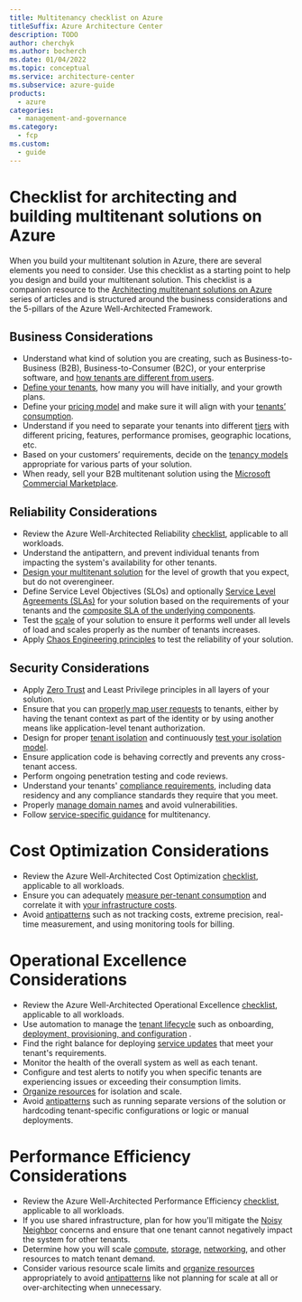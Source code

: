 ```yaml
---
title: Multitenancy checklist on Azure
titleSuffix: Azure Architecture Center
description: TODO
author: cherchyk
ms.author: bocherch
ms.date: 01/04/2022
ms.topic: conceptual
ms.service: architecture-center
ms.subservice: azure-guide
products:
  - azure
categories:
  - management-and-governance
ms.category:
  - fcp
ms.custom:
  - guide
---
```


# Checklist for architecting and building multitenant solutions on Azure

When you build your multitenant solution in Azure, there are several elements you need to consider. Use this checklist as a starting point to help you design and build your multitenant solution. This checklist is a companion resource to the [Architecting multitenant solutions on Azure](./overview.md) series of articles and is structured around the business considerations and the 5-pillars of the Azure Well-Architected Framework.

## Business Considerations

* Understand what kind of solution you are creating, such as Business-to-Business (B2B), Business-to-Consumer (B2C), or your enterprise software, and [how tenants are different from users](./overview.md).
* [Define your tenants](./considerations/tenancy-models.md#define-a-tenant), how many you will have initially, and your growth plans.
* Define your [pricing model](./considerations/pricing-models.md) and make sure it will align with your [tenants’ consumption](./considerations/measure-consumption.md).
* Understand if you need to separate your tenants into different [tiers](./considerations/pricing-models.md#feature--and-service-level-based-pricing) with different pricing, features, performance promises, geographic locations, etc.
* Based on your customers’ requirements, decide on the [tenancy models](./considerations/tenancy-models.md) appropriate for various parts of your solution.
* When ready, sell your B2B multitenant solution using the [Microsoft Commercial Marketplace](/azure/marketplace/plan-saas-offer).

## Reliability Considerations

- Review the Azure Well-Architected Reliability [checklist](/azure/architecture/framework/resiliency/design-checklist), applicable to all workloads.
- Understand the antipattern, and prevent individual tenants from impacting the system's availability for other tenants.
- [Design your multitenant solution](./approaches/overview.md) for the level of growth that you expect, but do not overengineer.
- Define Service Level Objectives (SLOs) and optionally [Service Level Agreements (SLAs)](/learn/modules/choose-azure-services-sla-lifecycle/2-what-are-service-level-agreements) for your solution based on the requirements of your tenants and the [composite SLA of the underlying components](/azure/architecture/framework/resiliency/business-metrics).
- Test the [scale](./approaches/compute.md#scale) of your solution to ensure it performs well under all levels of load and scales properly as the number of tenants increases.
- Apply [Chaos Engineering principles](./approaches/compute.md#isolation) to test the reliability of your solution.

## Security Considerations

- Apply [Zero Trust](/security/zero-trust/) and Least Privilege principles in all layers of your solution.
- Ensure that you can [properly map user requests](./considerations//map-requests.md) to tenants, either by having the tenant context as part of the identity or by using another means like application-level tenant authorization.
- Design for proper [tenant isolation](./considerations/tenancy-models.md#tenant-isolation) and continuously [test your isolation model](./approaches/compute.md#isolation).
- Ensure application code is behaving correctly and prevents any cross-tenant access.
- Perform ongoing penetration testing and code reviews.
- Understand your tenants' [compliance requirements](./approaches/governance-compliance.md), including data residency and any compliance standards they require that you meet.
- Properly [manage domain names](./considerations/domain-names.md) and avoid vulnerabilities.
- Follow [service-specific guidance](./service/overview.md) for multitenancy.

# Cost Optimization Considerations

- Review the Azure Well-Architected Cost Optimization [checklist](/azure/architecture/framework/cost/design-checklist), applicable to all workloads.
- Ensure you can adequately [measure per-tenant consumption](./considerations/measure-consumption.md) and correlate it with [your infrastructure costs](./approaches/cost-management-allocation.md).
- Avoid [antipatterns](./approaches/cost-management-allocation.md#antipatterns-to-avoid) such as not tracking costs, extreme precision, real-time measurement, and using monitoring tools for billing.

# Operational Excellence Considerations

- Review the Azure Well-Architected Operational Excellence [checklist](../../checklist/data-ops.md), applicable to all workloads.
- Use automation to manage the [tenant lifecycle](./considerations/tenant-lifecycle.md) such as onboarding, [deployment, provisioning, and configuration](./approaches/deployment-configuration-content.md) .
- Find the right balance for deploying [service updates](./considerations/updates.md) that meet your tenant's requirements.
- Monitor the health of the overall system as well as each tenant.
- Configure and test alerts to notify you when specific tenants are experiencing issues or exceeding their consumption limits.
- [Organize resources](./approaches/resource-organization.md) for isolation and scale.
- Avoid [antipatterns](./approaches/deployment-configuration-content.md#antipatterns-to-avoid) such as running separate versions of the solution or hardcoding tenant-specific configurations or logic or manual deployments.

# Performance Efficiency Considerations

- Review the Azure Well-Architected Performance Efficiency [checklist](/azure/architecture/framework/scalability/performance-efficiency), applicable to all workloads.
- If you use shared infrastructure, plan for how you'll mitigate the [Noisy Neighbor](../../antipatterns/noisy-neighbor/index.md) concerns and ensure that one tenant cannot negatively impact the system for other tenants.
- Determine how you will scale [compute](./approaches/compute.md), [storage](./approaches/storage-data.md), [networking](./approaches/networking.md), and other resources to match tenant demand.
- Consider various resource scale limits and [organize resources](./approaches/resource-organization.md) appropriately to avoid [antipatterns](./approaches/resource-organization.md#antipatterns-to-avoid) like not planning for scale at all or over-architecting when unnecessary.